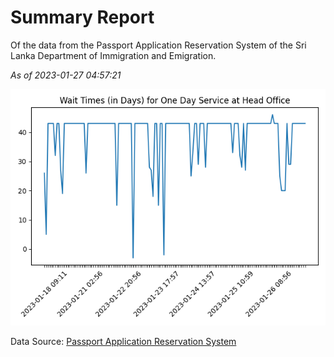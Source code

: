 # Summary Report

Of the data from the Passport Application Reservation System of the Sri Lanka Department of Immigration and Emigration.

*As of 2023-01-27 04:57:21*

![Wait Time Chart](summary.wait_time_chart.png)

Data Source: [Passport Application Reservation System](https://eservices.immigration.gov.lk:8443/appointment/pages/reservationApplication.xhtml)